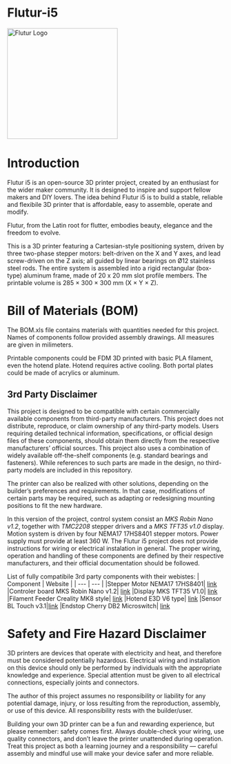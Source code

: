# Flutur-i5
<img width="256" height="256" alt="Flutur Logo" src="https://github.com/user-attachments/assets/45e0d66c-028f-4446-940a-345052aa8843" />



# Introduction
Flutur i5 is an open-source 3D printer project, created by an enthusiast for the wider maker community. It is designed to inspire and support fellow makers and DIY lovers. The idea behind Flutur i5 is to build a stable, reliable and flexibile 3D printer that is affordable, easy to assemble, operate and modify.

Flutur, from the Latin root for flutter, embodies beauty, elegance and the freedom to evolve.

This is a 3D printer featuring a Cartesian-style positioning system, driven by three two-phase stepper motors: belt-driven on the X and Y axes, and lead screw-driven on the Z axis; all guided by linear bearings on Ø12 stainless steel rods. The entire system is assembled into a rigid rectangular (box-type) aluminum frame, made of 20 x 20 mm slot profile members. The printable volume is 285 × 300 × 300 mm (X × Y × Z).


# Bill of Materials (BOM)
The BOM.xls file contains materials with quantities needed for this project. Names of components follow provided assembly drawings. All measures are given in milimeters. 

Printable components could be FDM 3D printed with basic PLA filament, even the hotend plate. Hotend requires active cooling. Both portal plates could be made of acrylics or aluminum.


## 3rd Party Disclaimer

This project is designed to be compatible with certain commercially available components from third-party manufacturers. This project does not distribute, reproduce, or claim ownership of any third-party models. Users requiring detailed technical information, specifications, or official design files of these components, should obtain them directly from the respective manufacturers’ official sources. This project also uses a combination of widely available off-the-shelf components (e.g. standard bearings and fasteners). While references to such parts are made in the design, no third-party models are included in this repository.

The printer can also be realized with other solutions, depending on the builder’s preferences and requirements. In that case, modifications of certain parts may be required, such as adapting or redesigning mounting positions to fit the new hardware.

In this version of the project, control system consist an _MKS Robin Nano v1.2_, together with _TMC2208_ stepper drivers and a _MKS TFT35 v1.0_ display. Motion system is driven by four NEMA17 17HS8401 stepper motors. Power supply must provide at least 360 W. The Flutur i5 project does not provide instructions for wiring or electrical instalation in general. The proper wiring, operation and handling of these components are defined by their respective manufacturers, and their official documentation should be followed.

List of fully compatibile 3rd party components with their webistes:
| Component | Website |
| --- | --- |
|Stepper Motor NEMA17 17HS8401|	[link](https://www.hanpose.com/product-17hs8401-18a--52ncm-18-degree--linear--motor-12v-electric-toys-and-appliances-for-3d-printer-nema-17-stepper-motor)
|Controler board MKS Robin Nano v1.2|	[link](https://makerbase3d.com/product/mks-robin-nano-v1-2/)
|Display MKS TFT35 V1.0|	[link](https://makerbase3d.com/product/mks-robin-nano-v1-2/)
|Filament Feeder Creality MK8 style|	[link](https://www.crealityofficial.co.uk/products/full-metal-extruder-with-capricorn-tubing)
|Hotend E3D V6 type|	[link](https://e3d-online.com/products/v6-all-metal-hotend?_pos=5&_sid=d5b714545&_ss=r&variant=40923457486907)
|Sensor BL Touch v3.1|[link](https://www.antclabs.com/bltouch)
|Endstop Cherry DB2 Microswitch|	[link](https://platinum-international.store/platinum-international/switches/position-switches/cherry-db2-subminiature-switch/?v=3a2d7564baee)


# Safety and Fire Hazard Disclaimer

3D printers are devices that operate with electricity and heat, and therefore must be considered potentially hazardous. Electrical wiring and installation on this device should only be performed by individuals with the appropriate knowledge and experience. Special attention must be given to all electrical connections, especially joints and connectors.

The author of this project assumes no responsibility or liability for any potential damage, injury, or loss resulting from the reproduction, assembly, or use of this device. All responsibility rests with the builder/user.

Building your own 3D printer can be a fun and rewarding experience, but please remember: safety comes first. Always double-check your wiring, use quality connectors, and don’t leave the printer unattended during operation. Treat this project as both a learning journey and a responsibility — careful assembly and mindful use will make your device safer and more reliable.

